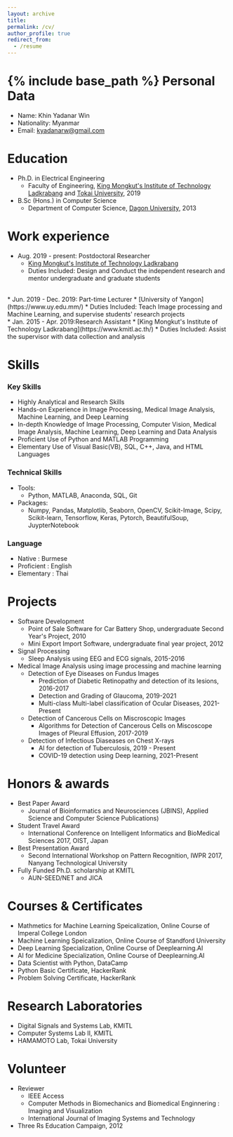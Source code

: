 ```yaml
---
layout: archive
title: 
permalink: /cv/
author_profile: true
redirect_from:
  - /resume
---
```


{% include base_path %}
Personal Data
======
* Name: Khin Yadanar Win
* Nationality: Myanmar
* Email: kyadanarw@gmail.com

Education
======
* Ph.D. in Electrical Engineering
  * Faculty of Engineering, [King Mongkut's Institute of Technology Ladkrabang](https://www.kmitl.ac.th/) and [Tokai University](https://www.u-tokai.ac.jp/), 2019
* B.Sc (Hons.) in Computer Science
  * Department of Computer Science, [Dagon University](https://www.dagonuniversity.edu.mm/), 2013


Work experience
======
* Aug. 2019 - present: Postdoctoral Researcher
  * [King Mongkut's Institute of Technology Ladkrabang](https://www.kmitl.ac.th/)
  * Duties Included: Design and Conduct the independent research and mentor undergraduate and graduate students
<br/>
* Jun. 2019 - Dec. 2019: Part-time Lecturer
  * [University of Yangon](https://www.uy.edu.mm/)
  * Duties Included: Teach Image processing and Machine Learning, and supervise students' research projects
<br/>
* Jan. 2015 - Apr. 2019:Research Assistant
  * [King Mongkut's Institute of Technology Ladkrabang](https://www.kmitl.ac.th/)
  * Duties Included: Assist the supervisor with data collection and analysis
<br/>

Skills
======
### Key Skills
  * Highly Analytical and Research Skills
  * Hands-on Experience in Image Processing, Medical Image Analysis, Machine Learning, and Deep Learning 
  * In-depth Knowledge of Image Processing, Computer Vision, Medical Image Analysis, Machine Learning, Deep Learning and Data Analysis
  * Proficient Use of Python and MATLAB Programming
  * Elementary Use of Visual Basic(VB), SQL, C++, Java, and HTML Languages

### Technical Skills
   * Tools:
     * Python, MATLAB, Anaconda, SQL, Git
   * Packages: 
      * Numpy, Pandas, Matplotlib, Seaborn, OpenCV, Scikit-Image, Scipy, Scikit-learn, Tensorflow, Keras, Pytorch, BeautifulSoup, JuypterNotebook

### Language
  * Native : Burmese
  * Proficient : English
  * Elementary : Thai

Projects
======
* Software Development
  * Point of Sale Software for Car Battery Shop, undergraduate Second Year's Project, 2010
  * Mini Export Import Software, undergraduate final year project, 2012 <br/>
* Signal Processing 
  * Sleep Analysis using EEG and ECG signals, 2015-2016 <br/>
* Medical Image Analysis using image processing and machine learning
  * Detection of Eye Diseases on Fundus Images
     * Prediction of Diabetic Retinopathy and detection of its lesions, 2016-2017
     * Detection and Grading of Glaucoma, 2019-2021
     * Multi-class Multi-label classification of Ocular Diseases, 2021-Present <br/>
  * Detection of Cancerous Cells on Miscroscopic Images
     * Algorithms for Detection of Cancerous Cells on Miscoscope Images of Pleural Effusion, 2017-2019 <br/>
  * Detection of Infectious Diaseases on Chest X-rays
     * AI for detection of Tuberculosis, 2019 - Present
     * COVID-19 detection using Deep learning, 2021-Present <br/>
    
Honors & awards
======
* Best Paper Award 
   * Journal of Bioinformatics and Neurosciences (JBINS), Applied Science and Computer Science Publications)
* Student Travel Award
   * International Conference on Intelligent Informatics and BioMedical Sciences 2017, OIST, Japan
* Best Presentation Award
   * Second International Workshop on Pattern Recognition, IWPR 2017, Nanyang Technological University
* Fully Funded Ph.D. scholarship at KMITL
   * AUN-SEED/NET and JICA
     
Courses & Certificates
======
* Mathmetics for Machine Learning Speicalization, Online Course of Imperal College London
* Machine Learning Speicalization, Online Course of Standford University
* Deep Learning Specialization, Online Course of Deeplearning.AI
* AI for Medicine Specialization, Online Course of Deeplearning.AI
* Data Scientist with Python, DataCamp
* Python Basic Certificate, HackerRank
* Problem Solving Certificate, HackerRank

Research Laboratories
======
* Digital Signals and Systems Lab, KMITL
* Computer Systems Lab II, KMITL
* HAMAMOTO Lab, Tokai University

Volunteer
======
* Reviewer
    * IEEE Access
    * Computer Methods in Biomechanics and Biomedical Enginnering : Imaging and Visualization
    * International Journal of Imaging Systems and Technology
* Three Rs Education Campaign, 2012

